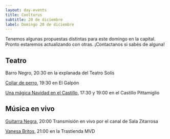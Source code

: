 ```yaml
---
layout: day-events
title: Coolturus
subtitle: 20 de diciembre
label: Domingo 20 de diciembre
---
```

Tenemos algunas propuestas distintas para este domingo en la capital. Pronto estaremos actualizando con otras.
¡Contactanos si sabés de alguna!

## Teatro

Barro Negro, 20:30 en la explanada del Teatro Solís

[Collar de perro](https://www.teatroelgalpon.org.uy/espectaculos/collar-de-perro/), 19:30 en El Galpón

[Una mágica Navidad en el Castillo](https://www.castillopittamiglio.org/bookings-checkout/una-m%C3%A1gica-navidad-en-el-castillo), 17:30 y 19:00 en el Castillo Pittamiglio

## Música en vivo

[Guitarra Negra](https://salazitarrosa.montevideo.gub.uy/espectaculo/final-guitarra-negra-2020/), 20:00 Transmisión en vivo por el canal de Sala Zitarrosa

[Vanesa Britos](https://www.latrastienda.com.uy/show.php?s=vanesa-britos&s_id=-MNU_IBXAL0vVbCDPk2z), 21:00 en la Trastienda MVD